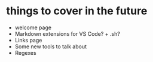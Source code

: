 # things to cover in the future

- welcome page
- Markdown extensions for VS Code? + .sh?
- Links page
- Some new tools to talk about
- Regexes
